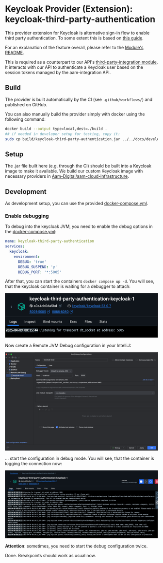 # Keycloak Provider (Extension): keycloak-third-party-authentication

This provider extension for Keycloak is alternative sign-in flow to enable third party authentication.
To some extent this is based on [this guide](https://www.n-k.de/2023/03/keycloak-magic-login-link-passwordless.html). 

For an explanation of the feature overall, please refer to the [Module's README](../../docs/modules/third-party-authentication.md).

This is required as a counterpart to our API's [third-party-integration module](../aam-backend-service/src/main/kotlin/com/aamdigital/aambackendservice/thirdpartyauthentication/README.md).
It interacts with our API to authenticate a Keycloak user based on the session tokens managed by the aam-integration API.


## Build
The provider is built automatically by the CI (see `.github/workflows/`)
and published on GitHub.

You can also manually build the provider simply with docker using the following command:
```bash
docker build --output type=local,dest=./build .
## if needed in developer setup for testing, copy it:
sudo cp build/keycloak-third-party-authentication.jar ../../docs/developer/container-data/keycloak/providers/keycloak-third-party-authentication.jar
```


## Setup
The .jar file built here (e.g. through the CI) should be built into a Keycloak image to make it available.
We build our custom Keycloak image with necessary providers in [Aam-Digital/aam-cloud-infrastructure](https://github.com/Aam-Digital/aam-cloud-infrastructure/blob/main/application/aam-keycloak/Dockerfile).


## Development

As development setup, you can use the provided [docker-compose.yml](./docker-compose.yml).

### Enable debugging

To debug into the keycloak JVM, you need to enable the debug options in the [docker-compose.yml](./docker-compose.yml):

```yaml
name: keycloak-third-party-authentication
services:
  keycloak:
    environment:
      DEBUG: 'true'
      DEBUG_SUSPEND: 'y'
      DEBUG_PORT: '*:5005'
```

After that, you can start the containers `docker compose up -d`.
You will see, that the keycloak container is waiting for a debugger to attach:

![docs-debug-1.png](assets/docs-debug-1.png)

Now create a Remote JVM Debug configuration in your IntelliJ:

![docs-debug-2.png](assets/docs-debug-2.png)

... start the configuration in debug mode. You will see, that the container is logging the connection now:

![docs-debug-3.png](assets/docs-debug-3.png)

**Attention**: sometimes, you need to start the debug configuration twice.

Done. Breakpoints should work as usual now.
